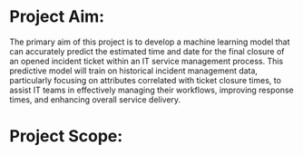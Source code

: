 # Project Aim: 

The primary aim of this project is to develop a machine learning model that can accurately predict the estimated time and date for the final closure of an opened incident ticket within an IT service management process. This predictive model will train on historical incident management data, particularly focusing on attributes correlated with ticket closure times, to assist IT teams in effectively managing their workflows, improving response times, and enhancing overall service delivery.
# Project Scope: